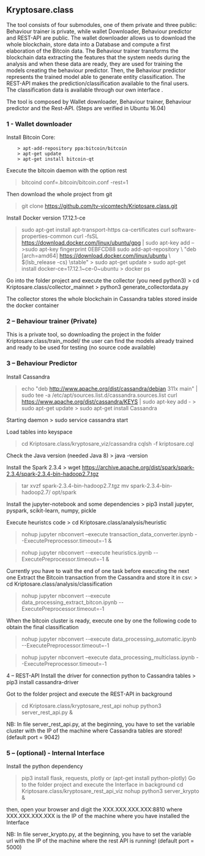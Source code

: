 ## Kryptosare.class
The tool consists of four submodules, one of them private and three public: Behaviour trainer is private, while wallet Downloader, Behaviour predictor and REST-API are public. The wallet downloader allows us to download the whole blockchain, store data into a Database and compute a first elaboration of the Bitcoin data. The Behaviour trainer transforms the blockchain data extracting the features that the system needs during the analysis and when these data are ready, they are used for training the models creating the behaviour predictor. Then, the Behaviour predictor represents the trained model able to generate entity classification. The REST-API makes the prediction/classification available to the final users. The classification data is available through our own interface .

The tool is composed by Wallet downloader, Behaviour trainer, Behaviour predictor and the Rest-API. (Steps are verified in Ubuntu 16.04)

### 1 - Wallet downloader
Install Bitcoin Core:
```
	> apt-add-repository ppa:bitcoin/bitcoin
	> apt-get update
	> apt-get install bitcoin-qt
```
Execute the bitcoin daemon with the option rest
> bitcoind conf=.bitcoin/bitcoin.conf -rest=1

Then download the whole project from git
> git clone https://github.com/tv-vicomtech/Kriptosare.class.git

Install Docker version 17.12.1-ce
> sudo apt-get install apt-transport-https ca-certificates curl software-properties-common
> curl -fsSL https://download.docker.com/linux/ubuntu/gpg | sudo apt-key add –
	>sudo apt-key fingerprint 0EBFCD88
> sudo add-apt-repository \ "deb [arch=amd64] https://download.docker.com/linux/ubuntu \ $(lsb_release -cs) \stable"
	> sudo apt-get update
	> sudo apt-get install docker-ce=17.12.1~ce-0~ubuntu
	> docker ps

Go into the folder project and execute the collector (you need python3)
	> cd Kriptosare.class/collector_mainnet
	> python3 generate_collectordata.py

The collector stores the whole blockchain in Cassandra tables stored inside the docker container

### 2 – Behaviour trainer (Private)
This is a private tool, so downloading the project in the folder Kriptosare.class/train_model/ the user can find the models already trained and ready to be used for testing (no source code available)
### 3 – Behaviour Predictor
Install Cassandra 
> echo "deb http://www.apache.org/dist/cassandra/debian 311x main" | sudo tee -a /etc/apt/sources.list.d/cassandra.sources.list
> curl https://www.apache.org/dist/cassandra/KEYS | sudo apt-key add -
	> sudo apt-get update
	> sudo apt-get install Cassandra

Starting daemon
	> sudo service cassandra start

Load tables into keyspace
> cd Kriptosare.class/kryptosare_viz/cassandra
> cqlsh -f kriptosare.cql

Check the Java version (needed Java 8)
	> java -version

Install the Spark 2.3.4
	> wget https://archive.apache.org/dist/spark/spark-2.3.4/spark-2.3.4-bin-hadoop2.7.tgz
> tar xvzf spark-2.3.4-bin-hadoop2.7.tgz
> mv spark-2.3.4-bin-hadoop2.7/ opt/spark

Install the jupyter-notebook and some dependencies
	> pip3 install jupyter, pyspark, scikit-learn, numpy, pickle

Execute heuristcs code
	> cd Kriptosare.class/analysis/heuristic
> nohup jupyter nbconvert –execute transaction_data_converter.ipynb 
--ExecutePreprocessor.timeout=-1 &

> nohup jupyter nbconvert --execute heuristics.ipynb 
--ExecutePreprocessor.timeout=-1 &

Currently you have to wait the end of one task before executing the next one
Extract the Bitcoin transaction from the Cassandra and store it in csv:
	> cd Kriptosare.class/analysis/classification
> nohup jupyter nbconvert --execute data_processing_extract_bitcon.ipynb --ExecutePreprocessor.timeout=-1 

When the bitcoin cluster is ready, execute one by one the following code to obtain the final classification
> nohup jupyter nbconvert --execute data_processing_automatic.ipynb  --ExecutePreprocessor.timeout=-1

> nohup jupyter nbconvert –execute data_processing_multiclass.ipynb 
--ExecutePreprocessor.timeout=-1

4 – REST-API
Install the driver for connection python to Cassandra tables
	> pip3 install cassandra-driver

Got to the folder project and execute the REST-API in background
> cd Kriptosare.class/kryptosare_rest_api
> nohup python3 server_rest_api.py &

NB: In file server_rest_api.py, at the beginning, you have to set the variable cluster with the IP of the machine where Cassandra tables are stored! (default port = 9042)


### 5 – (optional) - Internal Interface
Install the python dependency
> pip3 install flask, requests, plotly or (apt-get install python-plotly)
Go to the folder project and execute the Interface in background
> cd Kriptosare.class/kryptosare_rest_api_viz
> nohup python3 server_krypto &

then, open your browser and digit the XXX.XXX.XXX.XXX:8810 where XXX.XXX.XXX.XXX is the IP of the machine where you have installed the Interface

NB: In file server_krypto.py, at the beginning, you have to set the variable url with the IP of the machine where the rest API is running! (default port = 5000)
